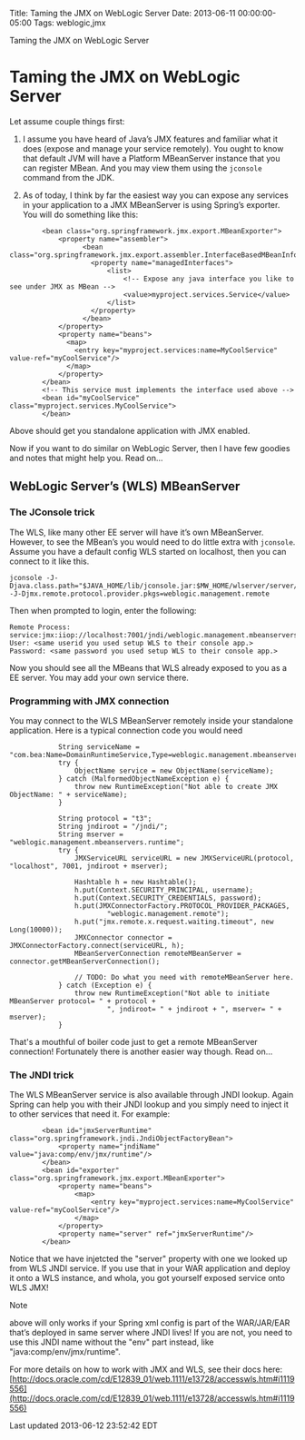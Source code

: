 Title: Taming the JMX on WebLogic Server
Date: 2013-06-11 00:00:00-05:00
Tags: weblogic,jmx


Taming the JMX on WebLogic Server

# Taming the JMX on WebLogic Server

Let assume couple things first:

1) I assume you have heard of Java&#8217;s JMX features and familiar what it does (expose and manage your service remotely). You ought to know that default JVM will have a Platform MBeanServer instance that you can register MBean. And you may view them using the `jconsole` command from the JDK.

2) As of today, I think by far the easiest way you can expose any services in your application to a JMX MBeanServer is using Spring&#8217;s exporter. You will do something like this:
```
        <bean class="org.springframework.jmx.export.MBeanExporter">
            <property name="assembler">
                  <bean class="org.springframework.jmx.export.assembler.InterfaceBasedMBeanInfoAssembler">
                    <property name="managedInterfaces">
                        <list>
                            <!-- Expose any java interface you like to see under JMX as MBean -->
                            <value>myproject.services.Service</value>
                        </list>
                    </property>
                  </bean>
            </property>
            <property name="beans">
              <map>
                <entry key="myproject.services:name=MyCoolService" value-ref="myCoolService"/>
              </map>
            </property>
        </bean>
        <!-- This service must implements the interface used above -->
        <bean id="myCoolService" class="myproject.services.MyCoolService">
        </bean>
```
Above should get you standalone application with JMX enabled.

Now if you want to do similar on WebLogic Server, then I have few goodies and notes that might help you. Read on&#8230;

## WebLogic Server&#8217;s (WLS) MBeanServer

### The JConsole trick

The WLS, like many other EE server will have it&#8217;s own MBeanServer. However, to see the MBean&#8217;s you would need to do little extra with `jconsole`. Assume you have a default config WLS started on localhost, then you can connect to it like this.

    jconsole -J-Djava.class.path="$JAVA_HOME/lib/jconsole.jar:$MW_HOME/wlserver/server/lib/wljmxclient.jar" -J-Djmx.remote.protocol.provider.pkgs=weblogic.management.remote

Then when prompted to login, enter the following:

    Remote Process: service:jmx:iiop://localhost:7001/jndi/weblogic.management.mbeanservers.runtime
    User: <same userid you used setup WLS to their console app.>
    Password: <same password you used setup WLS to their console app.>

Now you should see all the MBeans that WLS already exposed to you as a EE server. You may add your own service there.

### Programming with JMX connection

You may connect to the WLS MBeanServer remotely inside your standalone application. Here is a typical connection code you would need
```
            String serviceName = "com.bea:Name=DomainRuntimeService,Type=weblogic.management.mbeanservers.domainruntime.DomainRuntimeServiceMBean";
            try {
                ObjectName service = new ObjectName(serviceName);
            } catch (MalformedObjectNameException e) {
                throw new RuntimeException("Not able to create JMX ObjectName: " + serviceName);
            }
    
            String protocol = "t3";
            String jndiroot = "/jndi/";
            String mserver = "weblogic.management.mbeanservers.runtime";
            try {
                JMXServiceURL serviceURL = new JMXServiceURL(protocol, "localhost", 7001, jndiroot + mserver);
    
                Hashtable h = new Hashtable();
                h.put(Context.SECURITY_PRINCIPAL, username);
                h.put(Context.SECURITY_CREDENTIALS, password);
                h.put(JMXConnectorFactory.PROTOCOL_PROVIDER_PACKAGES,
                        "weblogic.management.remote");
                h.put("jmx.remote.x.request.waiting.timeout", new Long(10000));
                JMXConnector connector = JMXConnectorFactory.connect(serviceURL, h);
                MBeanServerConnection remoteMBeanServer = connector.getMBeanServerConnection();
    
                // TODO: Do what you need with remoteMBeanServer here.
            } catch (Exception e) {
                throw new RuntimeException("Not able to initiate MBeanServer protocol= " + protocol +
                        ", jndiroot= " + jndiroot + ", mserver= " + mserver);
            }
```
That's a mouthful of boiler code just to get a remote MBeanServer connection! Fortunately there is another easier way though. Read on&#8230;

### The JNDI trick

The WLS MBeanServer service is also available through JNDI lookup. Again Spring can help you with their JNDI lookup and you simply need to inject it to other services that need it. For example:
```
        <bean id="jmxServerRuntime" class="org.springframework.jndi.JndiObjectFactoryBean">
            <property name="jndiName" value="java:comp/env/jmx/runtime"/>
        </bean>
        <bean id="exporter" class="org.springframework.jmx.export.MBeanExporter">
            <property name="beans">
                <map>
                    <entry key="myproject.services:name=MyCoolService" value-ref="myCoolService"/>
                </map>
            </property>
            <property name="server" ref="jmxServerRuntime"/>
        </bean>
```
Notice that we have injetcted the "server" property with one we looked up from WLS JNDI service. If you use that in your WAR application and deploy it onto a WLS instance, and whola, you got yourself exposed service onto WLS JMX!

Note

above will only works if your Spring xml config is part of the WAR/JAR/EAR that&#8217;s deployed in same server where JNDI lives! If you are not, you need to use this JNDI name without the "env" part instead, like "java:comp/env/jmx/runtime".

For more details on how to work with JMX and WLS, see their docs here:
[http://docs.oracle.com/cd/E12839_01/web.1111/e13728/accesswls.htm#i1119556](http://docs.oracle.com/cd/E12839_01/web.1111/e13728/accesswls.htm#i1119556)

Last updated 2013-06-12 23:52:42 EDT


